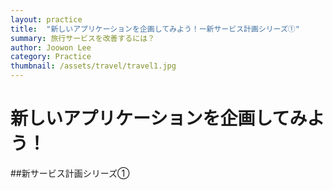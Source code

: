 ```yaml
---
layout: practice
title:  "新しいアプリケーションを企画してみよう！ー新サービス計画シリーズ①"
summary: 旅行サービスを改善するには？
author: Joowon Lee
category: Practice
thumbnail: /assets/travel/travel1.jpg
---
```


# 新しいアプリケーションを企画してみよう！

##新サービス計画シリーズ①

